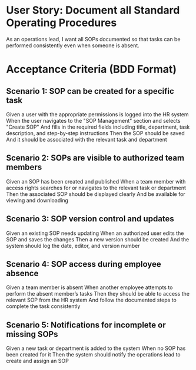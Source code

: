# User Story: Document all Standard Operating Procedures
As an operations lead, I want all SOPs documented so that tasks can be performed consistently even when someone is absent.

# Acceptance Criteria (BDD Format)
## Scenario 1: SOP can be created for a specific task
Given a user with the appropriate permissions is logged into the HR system
When the user navigates to the "SOP Management" section and selects "Create SOP"
And fills in the required fields including title, department, task description, and step-by-step instructions
Then the SOP should be saved
And it should be associated with the relevant task and department

## Scenario 2: SOPs are visible to authorized team members
Given an SOP has been created and published
When a team member with access rights searches for or navigates to the relevant task or department
Then the associated SOP should be displayed clearly
And be available for viewing and downloading

## Scenario 3: SOP version control and updates
Given an existing SOP needs updating
When an authorized user edits the SOP and saves the changes
Then a new version should be created
And the system should log the date, editor, and version number

## Scenario 4: SOP access during employee absence
Given a team member is absent
When another employee attempts to perform the absent member’s tasks
Then they should be able to access the relevant SOP from the HR system
And follow the documented steps to complete the task consistently

## Scenario 5: Notifications for incomplete or missing SOPs
Given a new task or department is added to the system
When no SOP has been created for it
Then the system should notify the operations lead to create and assign an SOP
